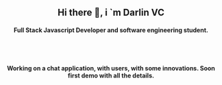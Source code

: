 <h2 align="center">Hi there 👋, i `m Darlin VC</h2>
<h4 align="center">Full Stack Javascript Developer and software engineering student.</h4>
<br>
<br>
<h4 align="center">Working on a chat application, with users, with some innovations. Soon first demo with all the details.</h4>
